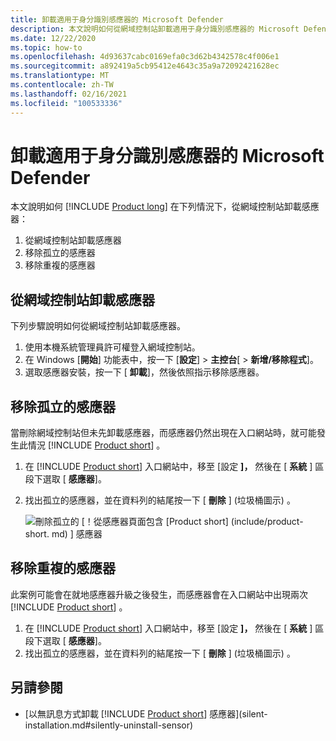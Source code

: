 ```yaml
---
title: 卸載適用于身分識別感應器的 Microsoft Defender
description: 本文說明如何從網域控制站卸載適用于身分識別感應器的 Microsoft Defender。
ms.date: 12/22/2020
ms.topic: how-to
ms.openlocfilehash: 4d93637cabc0169efa0c3d62b4342578c4f006e1
ms.sourcegitcommit: a892419a5cb95412e4643c35a9a72092421628ec
ms.translationtype: MT
ms.contentlocale: zh-TW
ms.lasthandoff: 02/16/2021
ms.locfileid: "100533336"
---
```

# <a name="uninstall-the-microsoft-defender-for-identity-sensor"></a>卸載適用于身分識別感應器的 Microsoft Defender

本文說明如何 [!INCLUDE [Product long](includes/product-long.md)] 在下列情況下，從網域控制站卸載感應器：

1. 從網域控制站卸載感應器
1. 移除孤立的感應器
1. 移除重複的感應器

## <a name="uninstall-a-sensor-from-a-domain-controller"></a>從網域控制站卸載感應器

下列步驟說明如何從網域控制站卸載感應器。

1. 使用本機系統管理員許可權登入網域控制站。
1. 在 Windows [**開始**] 功能表中，按一下 [**設定**]  >  **主控台**[  >  **新增/移除程式**]。
1. 選取感應器安裝，按一下 [ **卸載**]，然後依照指示移除感應器。

## <a name="remove-an-orphaned-sensor"></a>移除孤立的感應器

當刪除網域控制站但未先卸載感應器，而感應器仍然出現在入口網站時，就可能發生此情況 [!INCLUDE [Product short](includes/product-short.md)] 。

1. 在 [!INCLUDE [Product short](includes/product-short.md)] 入口網站中，移至 [設定 **]，** 然後在 [ **系統** ] 區段下選取 [ **感應器**]。
1. 找出孤立的感應器，並在資料列的結尾按一下 [ **刪除** ] (垃圾桶圖示) 。

    ![刪除孤立的 [！從感應器頁面包含 [Product short] (include/product-short. md) ] 感應器](media/delete-orphaned-sensor.png)

## <a name="remove-a-duplicate-sensor"></a>移除重複的感應器

此案例可能會在就地感應器升級之後發生，而感應器會在入口網站中出現兩次 [!INCLUDE [Product short](includes/product-short.md)] 。

1. 在 [!INCLUDE [Product short](includes/product-short.md)] 入口網站中，移至 [設定 **]，** 然後在 [ **系統** ] 區段下選取 [ **感應器**]。
1. 找出孤立的感應器，並在資料列的結尾按一下 [ **刪除** ] (垃圾桶圖示) 。

## <a name="see-also"></a>另請參閱

- [以無訊息方式卸載 [!INCLUDE [Product short](includes/product-short.md)] 感應器](silent-installation.md#silently-uninstall-sensor)
